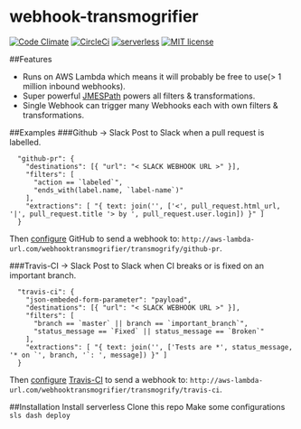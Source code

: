 # webhook-transmogrifier
[![Code Climate](https://codeclimate.com/github/davidhampgonsalves/webhook-transmogrifier/badges/gpa.svg)](https://codeclimate.com/github/davidhampgonsalves/webhook-transmogrifier)
[![CircleCi](https://circleci.com/gh/davidhampgonsalves/webhook-transmogrifier.svg?style=shield&circle-token=:circle-token)](https://circleci.com/gh/davidhampgonsalves/webhook-transmogrifier)
[![serverless](http://public.serverless.com/badges/v3.svg)](http://www.serverless.com)
[![MIT license](https://img.shields.io/github/license/mashape/apistatus.svg)](https://en.wikipedia.org/wiki/MIT_License)

##Features
* Runs on AWS Lambda which means it will probably be free to use(> 1 million inbound webhooks).
* Super powerful [JMESPath](https://jmespath.org) powers all filters & transformations.
* Single Webhook can trigger many Webhooks each with own filters & transformations.

##Examples
###Github -> Slack
Post to Slack when a pull request is labelled.
```
  "github-pr": {
    "destinations": [{ "url": "< SLACK WEBHOOK URL >" }],
    "filters": [
      "action == `labeled`",
      "ends_with(label.name, `label-name`)"
    ],
    "extractions": [ "{ text: join('', ['<', pull_request.html_url, '|', pull_request.title '> by ', pull_request.user.login]) }" ]
  }
```
Then [configure](https://developer.github.com/webhooks/) GitHub to send a webhook to: `http://aws-lambda-url.com/webhooktransmogrifier/transmogrify/github-pr`.


###Travis-CI -> Slack
Post to Slack when CI breaks or is fixed on an important branch.
```
  "travis-ci": {
    "json-embeded-form-parameter": "payload",
    "destinations": [{ "url": "< SLACK WEBHOOK URL >" }],
    "filters": [
      "branch == `master` || branch == `important_branch`",
      "status_message == `Fixed` || status_message == `Broken`"
    ],
    "extractions": [ "{ text: join('', ['Tests are *', status_message, '* on `', branch, '`: ', message]) }" ]
  }
```
Then [configure](https://docs.travis-ci.com/user/notifications/#Webhook-notification) [Travis-CI](https://travis-ci.com/) to send a webhook to: `http://aws-lambda-url.com/webhooktransmogrifier/transmogrify/travis-ci`.


##Installation
Install serverless
Clone this repo
Make some configurations
`sls dash deploy`

